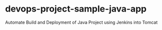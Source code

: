 # devops-project-sample-java-app
Automate Build and Deployment of Java Project using Jenkins into Tomcat 
